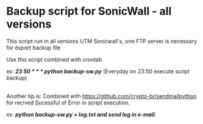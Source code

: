 # Backup script for SonicWall - all versions <br />

This script run in all versions UTM Sonicwall's, one FTP server is necessary for éxport backup file <br />

Use this script combined with crontab <br />

ex: ***23 50 * * * python backup-sw.py*** (Everyday on 23:50 execute script backup) <br /><br />

Another tip is: Combined with https://github.com/crypto-br/sendmailpython for recived Sucessful of Error in script execution. <br />

ex: ***python backup-sw.py > log.txt and send log in e-mail.*** <br />

